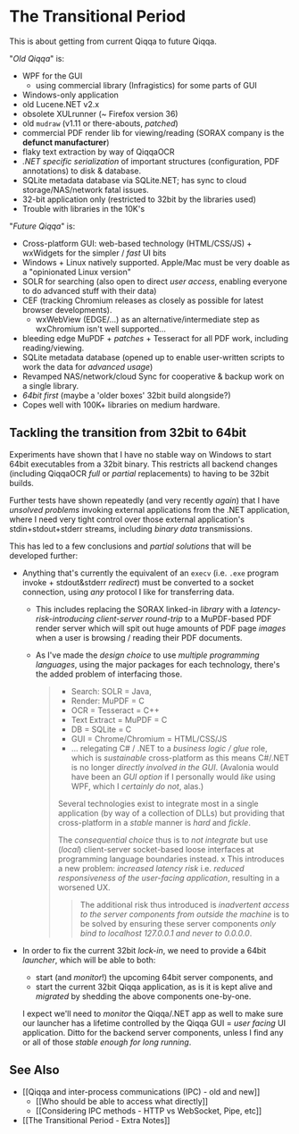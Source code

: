 # The Transitional Period

This is about getting from current Qiqqa to future Qiqqa.

"*Old Qiqqa*" is: 
- WPF for the GUI
	- using commercial library (Infragistics) for some parts of GUI
- Windows-only application
- old Lucene.NET v2.x
- obsolete XULrunner (~ Firefox version 36)
- old `mudraw` (v1.11 or there-abouts, *patched*)
- commercial PDF render lib for viewing/reading (SORAX company is the **defunct manufacturer**)
- flaky text extraction by way of QiqqaOCR
- *.NET specific serialization* of important structures (configuration, PDF annotations) to disk & database.
- SQLite metadata database via SQLite.NET; has sync to cloud storage/NAS/network fatal issues.
- 32-bit application only (restricted to 32bit by the libraries used)
- Trouble with libraries in the 10K's

"*Future Qiqqa*" is: 
- Cross-platform GUI: web-based technology (HTML/CSS/JS) + wxWidgets for the simpler / *fast* UI bits
- Windows + Linux natively supported. Apple/Mac must be very doable as a "opinionated Linux version"
- SOLR for searching (also open to direct *user access*, enabling everyone to do advanced stuff with their data)
- CEF (tracking Chromium releases as closely as possible for latest browser developments).
	- wxWebView (EDGE/...) as an alternative/intermediate step as wxChromium isn't well supported...
- bleeding edge MuPDF + *patches* + Tesseract for all PDF work, including reading/viewing.
- SQLite metadata database (opened up to enable user-written scripts to work the data for *advanced usage*)
- Revamped NAS/network/cloud Sync for cooperative & backup work on a single library.
- *64bit first* (maybe a 'older boxes' 32bit build alongside?)
- Copes well with 100K+ libraries on medium hardware.


## Tackling the transition from 32bit to 64bit

Experiments have shown that I have no stable way on Windows to start 64bit executables from a 32bit binary. This restricts all backend changes (including QiqqaOCR *full* or *partial* replacements) to having to be 32bit builds.

Further tests have shown repeatedly (and very recently *again*) that I have *unsolved problems* invoking external applications from the .NET application, where I need very tight control over those external application's stdin+stdout+stderr streams, including *binary data* transmissions.

This has led to a few conclusions and *partial solutions* that will be developed further:

- Anything that's currently the equivalent of an `execv` (i.e. `.exe` program invoke + stdout&stderr *redirect*) must be converted to a socket connection, using *any* protocol I like for transferring data. 
	- This includes replacing the SORAX linked-in *library* with a *latency-risk-introducing client-server round-trip* to a MuPDF-based PDF render server which will spit out huge amounts of PDF page *images* when a user is browsing / reading their PDF documents.
	- As I've made the *design choice* to use *multiple programming languages*, using the major packages for each technology, there's the added problem of interfacing those. 
	 
	   > - Search: SOLR = Java, 
	   > - Render: MuPDF = C
	   > - OCR = Tesseract = C++
	   > - Text Extract = MuPDF = C
	   > - DB = SQLite = C
	   > - GUI = Chrome/Chromium = HTML/CSS/JS
	   > - ... relegating C# / .NET to a *business logic / glue* role, which is *sustainable* cross-platform as this means C#/.NET is no longer *directly involved in the GUI*. (Avalonia would have been an *GUI option* if I personally would *like* using WPF, which I *certainly do not*, alas.)
	   > 
	   > Several technologies exist to integrate most in a single application (by way of a collection of DLLs) but providing that cross-platform in a *stable* manner is *hard* and *fickle*. 
	   > 
	   > The *consequential choice* thus is to *not integrate* but use (*local*) client-server socket-based loose interfaces at programming language boundaries instead.
	   > x
	   > This introduces a new problem: *increased latency risk* i.e. *reduced responsiveness of the user-facing application*, resulting in a worsened UX.
	   > 
	   > > The additional risk thus introduced is *inadvertent access to the server components from outside the machine* is to be solved by ensuring these server components *only bind to localhost 127.0.0.1 and never to 0.0.0.0*.
		  
- In order to fix the current 32bit *lock-in*, we need to provide a 64bit *launcher*, which will be able to both:
	- start (and *monitor*!) the upcoming 64bit server components, and
	- start the current 32bit Qiqqa application, as is it is kept alive and *migrated* by shedding the above components one-by-one.
	
	I expect we'll need to *monitor* the Qiqqa/.NET app as well to make sure our launcher has a lifetime controlled by the Qiqqa GUI = *user facing* UI application. Ditto for the backend server components, unless I find any or all of those *stable enough for long running*.
	

## See Also

- [[Qiqqa and inter-process communications (IPC) - old and new]]
	- [[Who should be able to access what directly]]
	- [[Considering IPC methods - HTTP vs WebSocket, Pipe, etc]]
- [[The Transitional Period - Extra Notes]]